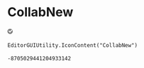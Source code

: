 # CollabNew
![](/img/CollabNew.png)

``` CSharp
EditorGUIUtility.IconContent("CollabNew")
```
```
-8705029441204933142
```
